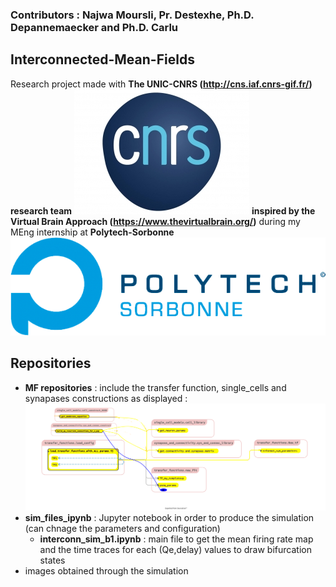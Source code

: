### Contributors : Najwa Moursli, Pr. Destexhe, Ph.D. Depannemaecker and Ph.D. Carlu

## Interconnected-Mean-Fields

Research project made with **The UNIC-CNRS (http://cns.iaf.cnrs-gif.fr/) research team** ![alt text](https://github.com/NajwaMoursli/Interconnected-Mean-Fields/blob/master/logo_cnrs.jpg?raw=true) 
**inspired by the Virtual Brain Approach (https://www.thevirtualbrain.org/)** during my MEng internship at **Polytech-Sorbonne** ![alt text](https://github.com/NajwaMoursli/Interconnected-Mean-Fields/blob/master/polytech_sorbonne_T.png?raw=true)


## Repositories
* **MF repositories** : include the transfer function, single_cells and synapases constructions as displayed : 
![alt text](https://github.com/NajwaMoursli/Interconnected-Mean-Fields/blob/master/MF_dependence_files.png?raw=true)
* **sim_files_ipynb** : Jupyter notebook in order to produce the simulation (can chnage the parameters and configuration)
  * **interconn_sim_b1.ipynb** : main file to get the mean firing rate map and the time traces for each (Qe,delay) values to draw bifurcation states
* images obtained through the simulation




